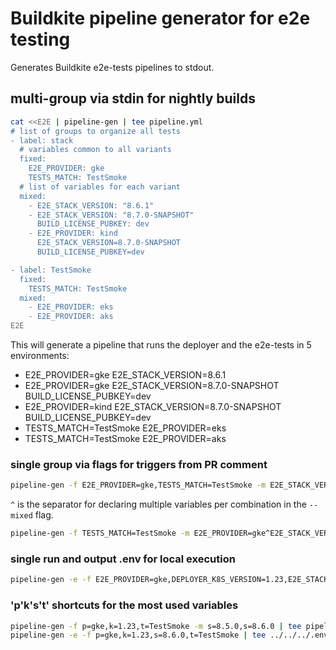 # Buildkite pipeline generator for e2e testing

Generates Buildkite e2e-tests pipelines to stdout.

## multi-group via stdin for nightly builds

```sh
cat <<E2E | pipeline-gen | tee pipeline.yml
# list of groups to organize all tests
- label: stack
  # variables common to all variants
  fixed:
    E2E_PROVIDER: gke
    TESTS_MATCH: TestSmoke
  # list of variables for each variant
  mixed:
    - E2E_STACK_VERSION: "8.6.1"
    - E2E_STACK_VERSION: "8.7.0-SNAPSHOT"
      BUILD_LICENSE_PUBKEY: dev
    - E2E_PROVIDER: kind
      E2E_STACK_VERSION=8.7.0-SNAPSHOT
      BUILD_LICENSE_PUBKEY=dev

- label: TestSmoke
  fixed:
    TESTS_MATCH: TestSmoke
  mixed:
    - E2E_PROVIDER: eks
    - E2E_PROVIDER: aks
E2E
```

This will generate a pipeline that runs the deployer and the e2e-tests in 5 environments:
- E2E_PROVIDER=gke E2E_STACK_VERSION=8.6.1
- E2E_PROVIDER=gke E2E_STACK_VERSION=8.7.0-SNAPSHOT BUILD_LICENSE_PUBKEY=dev
- E2E_PROVIDER=kind E2E_STACK_VERSION=8.7.0-SNAPSHOT BUILD_LICENSE_PUBKEY=dev
- TESTS_MATCH=TestSmoke E2E_PROVIDER=eks
- TESTS_MATCH=TestSmoke E2E_PROVIDER=aks

### single group via flags for triggers from PR comment

```sh
pipeline-gen -f E2E_PROVIDER=gke,TESTS_MATCH=TestSmoke -m E2E_STACK_VERSION=8.5.0,E2E_STACK_VERSION=8.6.0 | tee pipeline.yml
```

`^` is the separator for declaring multiple variables per combination in the `--mixed` flag.

```sh
pipeline-gen -f TESTS_MATCH=TestSmoke -m E2E_PROVIDER=gke^E2E_STACK_VERSION=8.5.0,E2E_PROVIDER=kind^E2E_STACK_VERSION=8.6.0 | tee pipeline.yml
```

### single run and output .env for local execution

```sh
pipeline-gen -e -f E2E_PROVIDER=gke,DEPLOYER_K8S_VERSION=1.23,E2E_STACK_VERSION=8.6.0,TESTS_MATCH=TestSmoke | tee ../../../.env
```

### 'p'k's't' shortcuts for the most used variables

```sh
pipeline-gen -f p=gke,k=1.23,t=TestSmoke -m s=8.5.0,s=8.6.0 | tee pipeline.yml
pipeline-gen -e -f p=gke,k=1.23,s=8.6.0,t=TestSmoke | tee ../../../.env
```
